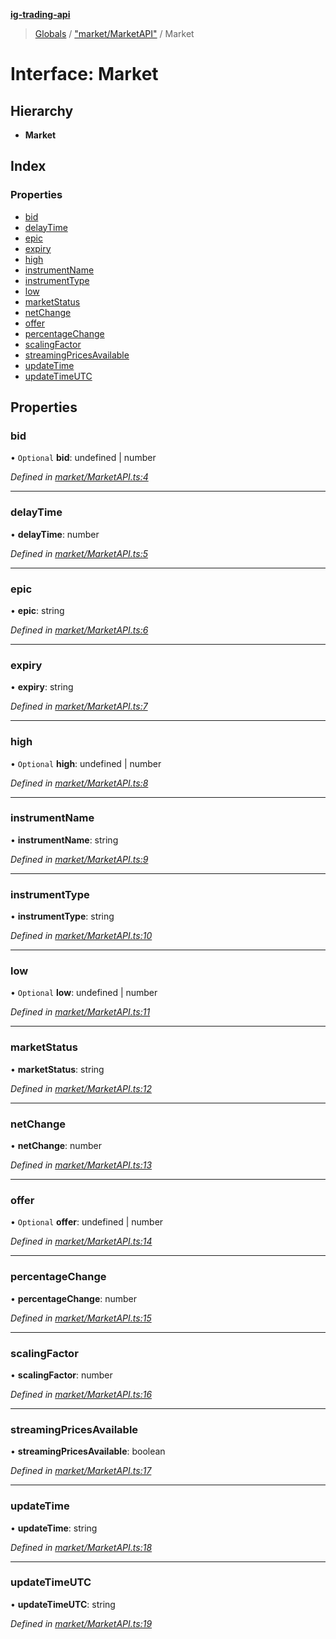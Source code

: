 **[ig-trading-api](../README.md)**

> [Globals](../globals.md) / ["market/MarketAPI"](../modules/_market_marketapi_.md) / Market

# Interface: Market

## Hierarchy

* **Market**

## Index

### Properties

* [bid](_market_marketapi_.market.md#bid)
* [delayTime](_market_marketapi_.market.md#delaytime)
* [epic](_market_marketapi_.market.md#epic)
* [expiry](_market_marketapi_.market.md#expiry)
* [high](_market_marketapi_.market.md#high)
* [instrumentName](_market_marketapi_.market.md#instrumentname)
* [instrumentType](_market_marketapi_.market.md#instrumenttype)
* [low](_market_marketapi_.market.md#low)
* [marketStatus](_market_marketapi_.market.md#marketstatus)
* [netChange](_market_marketapi_.market.md#netchange)
* [offer](_market_marketapi_.market.md#offer)
* [percentageChange](_market_marketapi_.market.md#percentagechange)
* [scalingFactor](_market_marketapi_.market.md#scalingfactor)
* [streamingPricesAvailable](_market_marketapi_.market.md#streamingpricesavailable)
* [updateTime](_market_marketapi_.market.md#updatetime)
* [updateTimeUTC](_market_marketapi_.market.md#updatetimeutc)

## Properties

### bid

• `Optional` **bid**: undefined \| number

*Defined in [market/MarketAPI.ts:4](https://github.com/bennycode/ig-trading-api/blob/609342c/src/market/MarketAPI.ts#L4)*

___

### delayTime

•  **delayTime**: number

*Defined in [market/MarketAPI.ts:5](https://github.com/bennycode/ig-trading-api/blob/609342c/src/market/MarketAPI.ts#L5)*

___

### epic

•  **epic**: string

*Defined in [market/MarketAPI.ts:6](https://github.com/bennycode/ig-trading-api/blob/609342c/src/market/MarketAPI.ts#L6)*

___

### expiry

•  **expiry**: string

*Defined in [market/MarketAPI.ts:7](https://github.com/bennycode/ig-trading-api/blob/609342c/src/market/MarketAPI.ts#L7)*

___

### high

• `Optional` **high**: undefined \| number

*Defined in [market/MarketAPI.ts:8](https://github.com/bennycode/ig-trading-api/blob/609342c/src/market/MarketAPI.ts#L8)*

___

### instrumentName

•  **instrumentName**: string

*Defined in [market/MarketAPI.ts:9](https://github.com/bennycode/ig-trading-api/blob/609342c/src/market/MarketAPI.ts#L9)*

___

### instrumentType

•  **instrumentType**: string

*Defined in [market/MarketAPI.ts:10](https://github.com/bennycode/ig-trading-api/blob/609342c/src/market/MarketAPI.ts#L10)*

___

### low

• `Optional` **low**: undefined \| number

*Defined in [market/MarketAPI.ts:11](https://github.com/bennycode/ig-trading-api/blob/609342c/src/market/MarketAPI.ts#L11)*

___

### marketStatus

•  **marketStatus**: string

*Defined in [market/MarketAPI.ts:12](https://github.com/bennycode/ig-trading-api/blob/609342c/src/market/MarketAPI.ts#L12)*

___

### netChange

•  **netChange**: number

*Defined in [market/MarketAPI.ts:13](https://github.com/bennycode/ig-trading-api/blob/609342c/src/market/MarketAPI.ts#L13)*

___

### offer

• `Optional` **offer**: undefined \| number

*Defined in [market/MarketAPI.ts:14](https://github.com/bennycode/ig-trading-api/blob/609342c/src/market/MarketAPI.ts#L14)*

___

### percentageChange

•  **percentageChange**: number

*Defined in [market/MarketAPI.ts:15](https://github.com/bennycode/ig-trading-api/blob/609342c/src/market/MarketAPI.ts#L15)*

___

### scalingFactor

•  **scalingFactor**: number

*Defined in [market/MarketAPI.ts:16](https://github.com/bennycode/ig-trading-api/blob/609342c/src/market/MarketAPI.ts#L16)*

___

### streamingPricesAvailable

•  **streamingPricesAvailable**: boolean

*Defined in [market/MarketAPI.ts:17](https://github.com/bennycode/ig-trading-api/blob/609342c/src/market/MarketAPI.ts#L17)*

___

### updateTime

•  **updateTime**: string

*Defined in [market/MarketAPI.ts:18](https://github.com/bennycode/ig-trading-api/blob/609342c/src/market/MarketAPI.ts#L18)*

___

### updateTimeUTC

•  **updateTimeUTC**: string

*Defined in [market/MarketAPI.ts:19](https://github.com/bennycode/ig-trading-api/blob/609342c/src/market/MarketAPI.ts#L19)*
